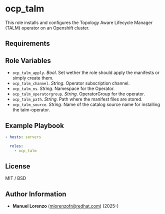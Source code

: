 # ocp_talm
This role installs and configures the Topology Aware Lifecycle Manager (TALM) operator on an Openshift cluster.

## Requirements

## Role Variables
* `ocp_talm_apply`. _Bool_. Set wether the role should apply the manifests or simply create them.
* `ocp_talm_channel`. _String_. Operator subscription channel.
* `ocp_talm_ns`. _String_. Namespace for the Operator.
* `ocp_talm_operatorgroup`. _String_. OperatorGroup for the operator.
* `ocp_talm_path`. _String_. Path where the manifest files are stored.
* `ocp_talm_source`. _String_. Name of the catalog source name for installing the talm-operator.

## Example Playbook
```yaml
- hosts: servers

  roles:
    - ocp_talm
```

## License
MIT / BSD

## Author Information
 - **Manuel Lorenzo** (mlorenzofr@redhat.com) (2025-)
